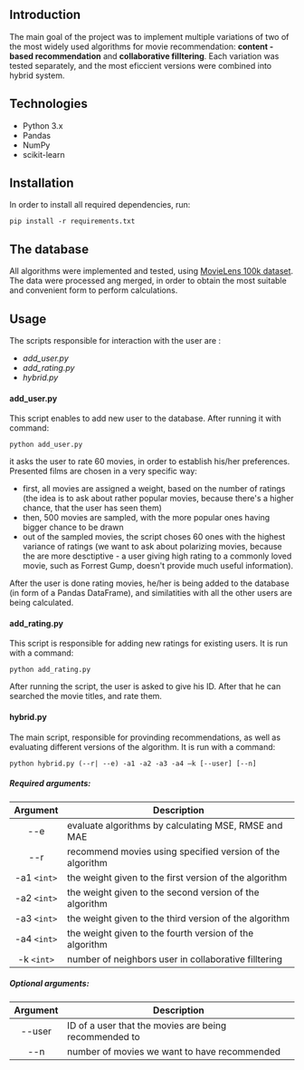 ## Introduction
The main goal of the project was to implement multiple variations of two of the most widely used algorithms for movie recommendation: **content - based recommendation** and **collaborative filltering**.
Each variation was tested separately, and the most eficcient versions were combined into hybrid system.
## Technologies
* Python 3.x
* Pandas
* NumPy
* scikit-learn
## Installation
In order to install all required dependencies, run:
```
pip install -r requirements.txt
```
## The database
All algorithms were implemented and tested, using [MovieLens 100k dataset](http://files.grouplens.org/datasets/movielens/ml-latest-small-README.html). The data were processed ang merged, in order to obtain the most suitable and convenient form to perform calculations.
## Usage
The scripts responsible for interaction with the user are :
* *add_user.py*
* *add_rating.py*
* *hybrid.py*

#### add_user.py

This script enables to add new user to the database. After running it with command:
```
python add_user.py
```
it asks the user to rate 60 movies, in order to establish his/her preferences. 
Presented films are chosen in a very specific way:
* first, all movies are assigned a weight, based on the number of ratings (the idea is to ask about rather popular movies, because there's a higher chance, that the user has seen them)
* then, 500 movies are sampled, with the more popular ones having bigger chance to be drawn
* out of the sampled movies, the script choses 60 ones with the highest variance of ratings (we want to ask about polarizing movies, because the are more desctiptive - a user giving high rating to a commonly loved movie, such as Forrest Gump, doesn't provide much useful information).

After the user is done rating movies, he/her is being added to the database (in form of a Pandas DataFrame), and similatities with all the other users are being calculated.
#### add_rating.py
This script is responsible for adding new ratings for existing users. It is run with a command:
```
python add_rating.py
```
After running the script, the user is asked to give his ID. After that he can searched the movie titles, and rate them.
#### hybrid.py
The main script, responsible for provinding recommendations, as well as evaluating different versions of the algorithm. It is run with a command:
```
python hybrid.py (--r| --e) -a1 -a2 -a3 -a4 –k [--user] [--n]     
```
##### Required arguments:
| Argument    | Description                                               |
|:-----------:|-----------------------------------------------------------| 
| --e         | evaluate algorithms by calculating MSE, RMSE and MAE      |
| --r         | recommend movies using specified version of the algorithm |
| -a1 `<int>` | the weight given to the first version of the algorithm    |
| -a2 `<int>` | the weight given to the second version of the algorithm   |
| -a3 `<int>` | the weight given to the third version of the algorithm    |
| -a4 `<int>` | the weight given to the fourth version of the algorithm   |
| -k `<int>`  | number of neighbors user in collaborative filltering      |

##### Optional arguments:
| Argument    | Description                                               |
|:-----------:|-----------------------------------------------------------| 
| --user      | ID of a user that the movies are being recommended to     |
| --n         | number of movies we want to have recommended              |
